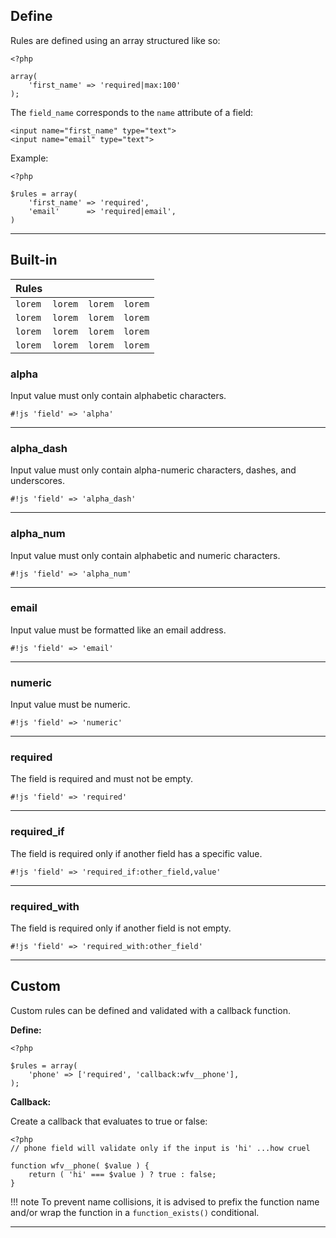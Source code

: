 ## Define
Rules are defined using an array structured like so:
~~~
<?php

array(
    'first_name' => 'required|max:100'
);
~~~

The `field_name` corresponds to the `name` attribute of a field:
~~~~{.html}
<input name="first_name" type="text">
<input name="email" type="text">
~~~~

Example:
~~~~{.php}
<?php

$rules = array(
    'first_name' => 'required',
    'email'      => 'required|email',
)
~~~~

---

## Built-in
Rules          |                |              |             |
---------------| ---------------|--------------|-------------|
`lorem`        | `lorem`        | `lorem`      | `lorem`     | `lorem`  
`lorem`        | `lorem`        | `lorem`      | `lorem`     | `lorem`
`lorem`        | `lorem`        | `lorem`      | `lorem`     | `lorem`
`lorem`        | `lorem`        | `lorem`      | `lorem`     | `lorem`

### **alpha**
Input value must only contain alphabetic characters.

`#!js 'field' => 'alpha'`

---

### **alpha_dash**
Input value must only contain alpha-numeric characters, dashes, and underscores.

`#!js 'field' => 'alpha_dash'`

---

### **alpha_num**
Input value must only contain alphabetic and numeric characters.

`#!js 'field' => 'alpha_num'`

---

### **email**
Input value must be formatted like an email address.

`#!js 'field' => 'email'`

---

### **numeric**
Input value must be numeric.

`#!js 'field' => 'numeric'`

---

### **required**
The field is required and must not be empty.

`#!js 'field' => 'required'`

---

### **required_if**
The field is required only if another field has a specific value.

`#!js 'field' => 'required_if:other_field,value'`

---

### **required_with**
The field is required only if another field is not empty.

`#!js 'field' => 'required_with:other_field'`

---

## Custom
Custom rules can be defined and validated with a callback function.

**Define:**
~~~~{.php}
<?php

$rules = array(
    'phone' => ['required', 'callback:wfv__phone'],
);
~~~~

**Callback:**

Create a callback that evaluates to true or false:
~~~~{.php}
<?php
// phone field will validate only if the input is 'hi' ...how cruel

function wfv__phone( $value ) {
    return ( 'hi' === $value ) ? true : false;
}
~~~~

!!! note
    To prevent name collisions, it is advised to prefix the function name and/or wrap the function in a `function_exists()` conditional.

---
